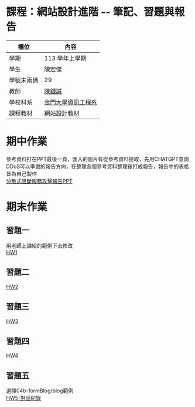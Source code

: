 # 課程：網站設計進階 -- 筆記、習題與報告

欄位 | 內容
-----|--------
學期 | 113 學年上學期
學生 |  陳宏傑
學號末兩碼 | 29
教師 | [陳鍾誠](https://www.nqu.edu.tw/educsie/index.php?act=blog&code=list&ids=4)
學校科系 | [金門大學資訊工程系](https://www.nqu.edu.tw/educsie/index.php)
課程教材 | [網站設計教材](https://github.com/ccc113a/_ws)
# 期中作業
參考資料打在PPT最後一頁，匯入的圖片有從參考資料提取，先用CHATGPT查詢DDoS可以準備的報告方向，在整理各個參考資料整理後打成報告，報告中的表格皆為自己製作  
[分散式阻斷服務攻擊報告PPT](https://github.com/jerry92916/_ws/blob/master/%E5%88%86%E6%95%A3%E5%BC%8F%E9%98%BB%E6%96%B7%E6%9C%8D%E5%8B%99%E6%94%BB%E6%93%8A.pptx)
# 期末作業
## 習題一 
用老師上課給的範例下去修改  
[HW1](https://github.com/jerry92916/_ws/blob/master/HW1/oakMe.js)  
## 習題二  
[HW2](https://github.com/jerry92916/_ws/tree/master/HW2)
## 習題三  
[HW3](https://github.com/jerry92916/_ws/tree/master/HW3)  
## 習題四  
[HW4](https://github.com/jerry92916/_ws/tree/master/HW4)
## 習題五
選擇04b-formBlog/blog範例  
[HW5-對話紀錄](https://chatgpt.com/c/67647fe0-270c-800f-8230-cd4f4a64197a?fbclid=IwZXh0bgNhZW0CMTAAAR13GP3krp-VA3Lsu9To5xf4o5SpgUnvMxKoyOl7ApVyxHIs4LN5fCIm1qI_aem_MxUDS5IWGGQg8rRE5nGSfQ)
